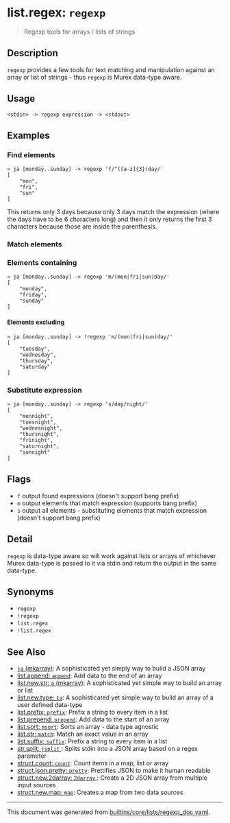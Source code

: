 # list.regex: `regexp`

> Regexp tools for arrays / lists of strings

## Description

`regexp` provides a few tools for text matching and manipulation against an
array or list of strings - thus `regexp` is Murex data-type aware.

## Usage

```
<stdin> -> regexp expression -> <stdout>
```

## Examples

### Find elements

```
» ja [monday..sunday] -> regexp 'f/^([a-z]{3})day/'
[
    "mon",
    "fri",
    "sun"
]
```

This returns only 3 days because only 3 days match the expression (where
the days have to be 6 characters long) and then it only returns the first 3
characters because those are inside the parenthesis.

### Match elements

### Elements containing

```
» ja [monday..sunday] -> regexp 'm/(mon|fri|sun)day/'
[
    "monday",
    "friday",
    "sunday"
]
```

#### Elements excluding

```
» ja [monday..sunday] -> !regexp 'm/(mon|fri|sun)day/'
[
    "tuesday",
    "wednesday",
    "thursday",
    "saturday"
]
```

### Substitute expression

```
» ja [monday..sunday] -> regexp 's/day/night/'
[
    "monnight",
    "tuesnight",
    "wednesnight",
    "thursnight",
    "frinight",
    "saturnight",
    "sunnight"
]
```

## Flags

* `f`
    output found expressions (doesn't support bang prefix)
* `m`
    output elements that match expression (supports bang prefix)
* `s`
    output all elements - substituting elements that match expression (doesn't support bang prefix)

## Detail

`regexp` is data-type aware so will work against lists or arrays of whichever
Murex data-type is passed to it via stdin and return the output in the
same data-type.

## Synonyms

* `regexp`
* `!regexp`
* `list.regex`
* `!list.regex`


## See Also

* [`ja` (mkarray)](../commands/ja.md):
  A sophisticated yet simply way to build a JSON array
* [list.append: `append`](../commands/append.md):
  Add data to the end of an array
* [list.new.str: `a` (mkarray)](../commands/a.md):
  A sophisticated yet simple way to build an array or list
* [list.new.type: `ta`](../commands/ta.md):
  A sophisticated yet simple way to build an array of a user defined data-type
* [list.prefix: `prefix`](../commands/prefix.md):
  Prefix a string to every item in a list
* [list.prepend: `prepend`](../commands/prepend.md):
  Add data to the start of an array
* [list.sort: `msort`](../commands/msort.md):
  Sorts an array - data type agnostic
* [list.str: `match`](../commands/match.md):
  Match an exact value in an array
* [list.suffix: `suffix`](../commands/suffix.md):
  Prefix a string to every item in a list
* [str.split: `jsplit` ](../commands/jsplit.md):
  Splits stdin into a JSON array based on a regex parameter
* [struct.count: `count`](../commands/count.md):
  Count items in a map, list or array
* [struct.json.pretty: `pretty`](../commands/pretty.md):
  Prettifies JSON to make it human readable
* [struct.new.2darray: `2darray` ](../commands/2darray.md):
  Create a 2D JSON array from multiple input sources
* [struct.new.map: `map`](../commands/map.md):
  Creates a map from two data sources

<hr/>

This document was generated from [builtins/core/lists/regexp_doc.yaml](https://github.com/lmorg/murex/blob/master/builtins/core/lists/regexp_doc.yaml).